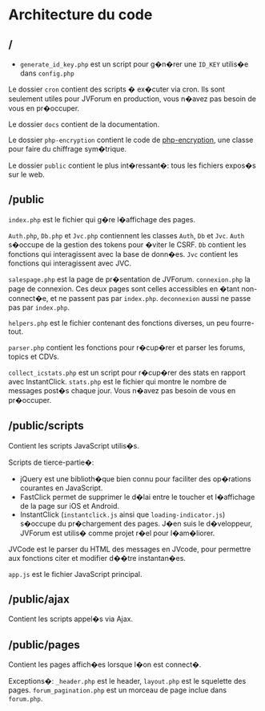 # Architecture du code

## /

- `generate_id_key.php` est un script pour g�n�rer une `ID_KEY` utilis�e dans `config.php`

Le dossier `cron` contient des scripts � ex�cuter via cron. Ils sont seulement utiles pour JVForum en production, vous n�avez pas besoin de vous en pr�occuper.

Le dossier `docs` contient de la documentation.

Le dossier `php-encryption` contient le code de [php-encryption](https://github.com/defuse/php-encryption), une classe pour faire du chiffrage sym�trique.

Le dossier `public` contient le plus int�ressant�: tous les fichiers expos�s sur le web.

## /public

`index.php` est le fichier qui g�re l�affichage des pages.

`Auth.php`, `Db.php` et `Jvc.php` contiennent les classes `Auth`, `Db` et `Jvc`. `Auth` s�occupe de la gestion des tokens pour �viter le CSRF. `Db` contient les fonctions qui interagissent avec la base de donn�es. `Jvc` contient les fonctions qui interagissent avec JVC.

`salespage.php` est la page de pr�sentation de JVForum. `connexion.php` la page de connexion. Ces deux pages sont celles accessibles en �tant non-connect�e, et ne passent pas par `index.php`. `deconnexion` aussi ne passe pas par `index.php`.

`helpers.php` est le fichier contenant des fonctions diverses, un peu fourre-tout.

`parser.php` contient les fonctions pour r�cup�rer et parser les forums, topics et CDVs.

`collect_icstats.php` est un script pour r�cup�rer des stats en rapport avec InstantClick. `stats.php` est le fichier qui montre le nombre de messages post�s chaque jour. Vous n�avez pas besoin de vous en pr�occuper.

## /public/scripts

Contient les scripts JavaScript utilis�s.

Scripts de tierce-partie�:

- jQuery est une biblioth�que bien connu pour faciliter des op�rations courantes en JavaScript.
- FastClick permet de supprimer le d�lai entre le toucher et l�affichage de la page sur iOS et Android.
- InstantClick (`instantclick.js` ainsi que `loading-indicator.js`) s�occupe du pr�chargement des pages. J�en suis le d�veloppeur, JVForum est utilis� comme projet r�el pour l�am�liorer.

JVCode est le parser du HTML des messages en JVcode, pour permettre aux fonctions citer et modifier d��tre instantan�es.

`app.js` est le fichier JavaScript principal.

## /public/ajax

Contient les scripts appel�s via Ajax.

## /public/pages

Contient les pages affich�es lorsque l�on est connect�.

Exceptions�: `_header.php` est le header, `layout.php` est le squelette des pages. `forum_pagination.php` est un morceau de page inclue dans `forum.php`.
